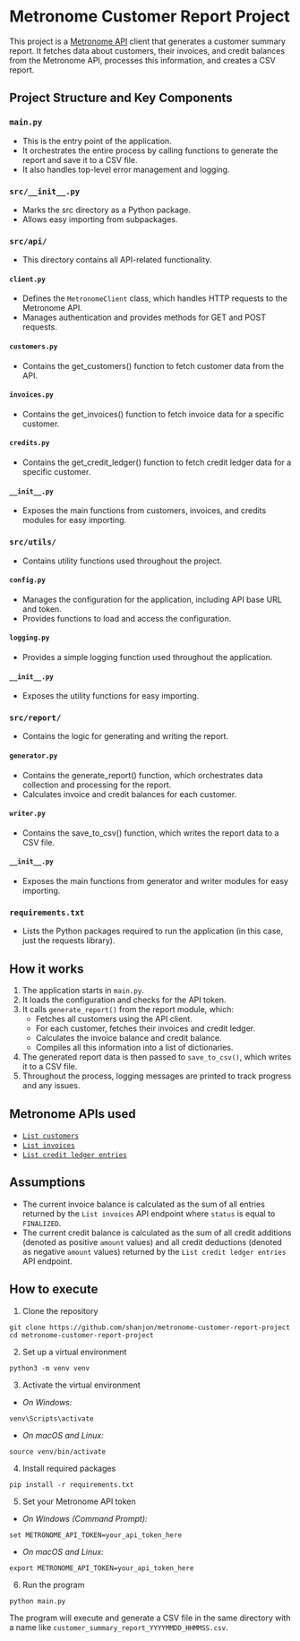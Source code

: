 # Metronome Customer Report Project
This project is a [Metronome API](https://docs.metronome.com/api/) client that generates a customer summary report. It fetches data about customers, their invoices, and credit balances from the Metronome API, processes this information, and creates a CSV report.

## Project Structure and Key Components
### `main.py`
- This is the entry point of the application.
- It orchestrates the entire process by calling functions to generate the report and save it to a CSV file.
- It also handles top-level error management and logging.

### `src/__init__.py`
- Marks the src directory as a Python package.
- Allows easy importing from subpackages.

### `src/api/`
- This directory contains all API-related functionality.

#### `client.py`
- Defines the `MetronomeClient` class, which handles HTTP requests to the Metronome API.
- Manages authentication and provides methods for GET and POST requests.

#### `customers.py`
- Contains the get_customers() function to fetch customer data from the API.

#### `invoices.py`
- Contains the get_invoices() function to fetch invoice data for a specific customer.

#### `credits.py`
- Contains the get_credit_ledger() function to fetch credit ledger data for a specific customer.

#### `__init__.py`
- Exposes the main functions from customers, invoices, and credits modules for easy importing.

### `src/utils/`
- Contains utility functions used throughout the project.

#### `config.py`
- Manages the configuration for the application, including API base URL and token.
- Provides functions to load and access the configuration.

#### `logging.py`
- Provides a simple logging function used throughout the application.

#### `__init__.py`
- Exposes the utility functions for easy importing.

### `src/report/`
- Contains the logic for generating and writing the report.

#### `generator.py`
- Contains the generate_report() function, which orchestrates data collection and processing for the report.
- Calculates invoice and credit balances for each customer.

#### `writer.py`
- Contains the save_to_csv() function, which writes the report data to a CSV file.

#### `__init__.py`
- Exposes the main functions from generator and writer modules for easy importing.

### `requirements.txt`
- Lists the Python packages required to run the application (in this case, just the requests library).

## How it works
1. The application starts in `main.py`.
2. It loads the configuration and checks for the API token.
3. It calls `generate_report()` from the report module, which:
    - Fetches all customers using the API client.
    - For each customer, fetches their invoices and credit ledger.
    - Calculates the invoice balance and credit balance.
    - Compiles all this information into a list of dictionaries.
4. The generated report data is then passed to `save_to_csv()`, which writes it to a CSV file.
5. Throughout the process, logging messages are printed to track progress and any issues.

## Metronome APIs used
- [`List customers`](https://docs.metronome.com/api/#operation/listCustomers)
- [`List invoices`](https://docs.metronome.com/api/#operation/listInvoices)
- [`List credit ledger entries`](https://docs.metronome.com/api/#operation/listCreditLedgerEntries)

## Assumptions
- The current invoice balance is calculated as the sum of all entries returned by the `List invoices` API endpoint where `status` is equal to `FINALIZED`.
- The current credit balance is calculated as the sum of all credit additions (denoted as positive `amount` values) and all credit deductions (denoted as negative `amount` values) returned by the `List credit ledger entries` API endpoint.

## How to execute
1. Clone the repository
```
git clone https://github.com/shanjon/metronome-customer-report-project
cd metronome-customer-report-project
```

2. Set up a virtual environment
```
python3 -m venv venv
```

3. Activate the virtual environment

- _On Windows:_
```
venv\Scripts\activate
```

- _On macOS and Linux:_
```
source venv/bin/activate
```

4. Install required packages
```
pip install -r requirements.txt
```

5. Set your Metronome API token
- _On Windows (Command Prompt):_
```
set METRONOME_API_TOKEN=your_api_token_here
```
- _On macOS and Linux:_
```
export METRONOME_API_TOKEN=your_api_token_here
```

6. Run the program
```
python main.py
```

The program will execute and generate a CSV file in the same directory with a name like `customer_summary_report_YYYYMMDD_HHMMSS.csv`.